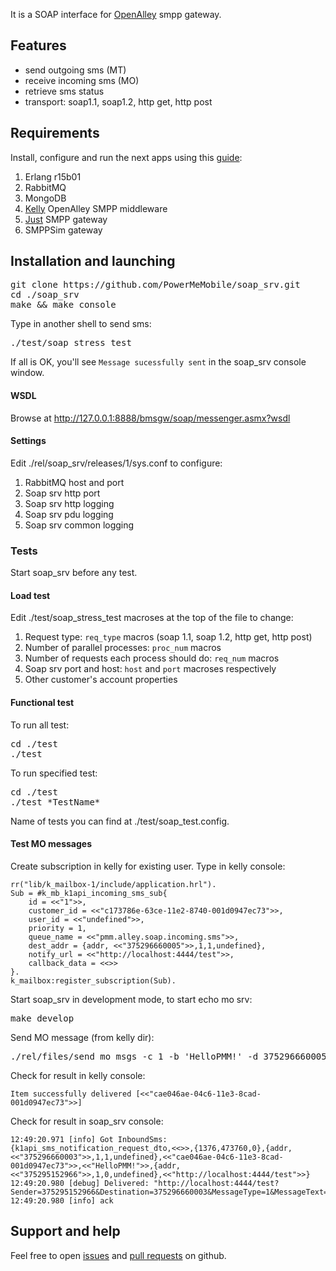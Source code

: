 It is a SOAP interface for [OpenAlley] smpp gateway.

## Features ##

- send outgoing sms (MT)
- receive incoming sms (MO)
- retrieve sms status
- transport: soap1.1, soap1.2, http get, http post

## Requirements ##

Install, configure and run the next apps using this [guide]:

1. Erlang r15b01
2. RabbitMQ
3. MongoDB
4. [Kelly] OpenAlley SMPP middleware
5. [Just] SMPP gateway
6. SMPPSim gateway

## Installation and launching ##

<pre>
git clone https://github.com/PowerMeMobile/soap_srv.git
cd ./soap_srv
make && make console
</pre>

Type in another shell to send sms:

<pre>
./test/soap_stress_test
</pre>

If all is OK, you'll see `Message sucessfully sent` in the soap_srv console window.

#### WSDL ####
Browse at http://127.0.0.1:8888/bmsgw/soap/messenger.asmx?wsdl
#### Settings ####

Edit ./rel/soap_srv/releases/1/sys.conf to configure:

1. RabbitMQ host and port
2. Soap srv http port
3. Soap srv http logging
4. Soap srv pdu logging
5. Soap srv common logging

### Tests ###

Start soap_srv before any test.

#### Load test ####

Edit ./test/soap_stress_test macroses at the top of the file to change:

1. Request type: `req_type` macros (soap 1.1, soap 1.2, http get, http post)
2. Number of parallel processes: `proc_num` macros
3. Number of requests each process should do: `req_num` macros
4. Soap srv port and host: `host` and `port` macroses respectively
5. Other customer's account properties

#### Functional test ####

To run all test:

<pre>
cd ./test
./test
</pre>

To run specified test:

<pre>
cd ./test
./test *TestName*
</pre>

Name of tests you can find at ./test/soap_test.config.

#### Test MO messages ####

Create subscription in kelly for existing user. Type in kelly console:

    rr("lib/k_mailbox-1/include/application.hrl").
    Sub = #k_mb_k1api_incoming_sms_sub{
        id = <<"1">>,
        customer_id = <<"c173786e-63ce-11e2-8740-001d0947ec73">>,
        user_id = <<"undefined">>,
        priority = 1,
        queue_name = <<"pmm.alley.soap.incoming.sms">>,
        dest_addr = {addr, <<"375296660005">>,1,1,undefined},
        notify_url = <<"http://localhost:4444/test">>,
        callback_data = <<>>
    }.
    k_mailbox:register_subscription(Sub).

Start soap_srv in development mode, to start echo mo srv:

<pre>
make develop
</pre>

Send MO message (from kelly dir):

<pre>
./rel/files/send_mo_msgs -c 1 -b 'HelloPMM!' -d 375296660005
</pre>

Check for result in kelly console:

    Item successfully delivered [<<"cae046ae-04c6-11e3-8cad-001d0947ec73">>]

Check for result in soap_srv console:

    12:49:20.971 [info] Got InboundSms: {k1api_sms_notification_request_dto,<<>>,{1376,473760,0},{addr,<<"375296660003">>,1,1,undefined},<<"cae046ae-04c6-11e3-8cad-001d0947ec73">>,<<"HelloPMM!">>,{addr,<<"375295152966">>,1,0,undefined},<<"http://localhost:4444/test">>}
    12:49:20.980 [debug] Delivered: "http://localhost:4444/test?Sender=375295152966&Destination=375296660003&MessageType=1&MessageText=HelloPMM!&MessageTextRaw=48656C6C6F504D4D21&CurrentPart=0&NumberOfParts=0"
    12:49:20.980 [info] ack

## Support and help ##

Feel free to open [issues] and [pull requests] on github.

[OpenAlley]: http://www.powermemobile.com/PressRelease-OpenAlley
[kelly]: https://github.com/PowerMeMobile/kelly
[guide]: https://github.com/PowerMeMobile/kelly#readme
[just]: https://github.com/PowerMeMobile/just_mini_rel
[issues]: https://github.com/PowerMeMobile/soap_srv/issues
[pull requests]: https://github.com/PowerMeMobile/soap_srv/pulls
[todo]: https://github.com/PowerMeMobile/soap_srv#readme
